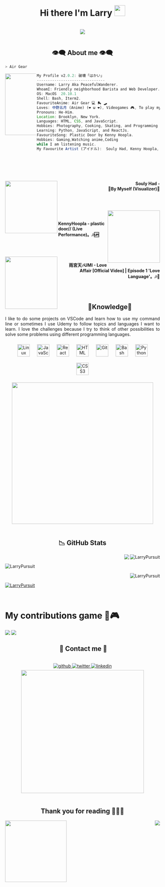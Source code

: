 <h1 align="center">Hi there I'm Larry <img src="https://images-wixmp-ed30a86b8c4ca887773594c2.wixmp.com/f/421f624d-2f06-47cc-800c-a6fdb0cd46cd/d4olnty-b14b7f0a-2ddd-4b99-a614-c1a168d0f6c2.gif?token=eyJ0eXAiOiJKV1QiLCJhbGciOiJIUzI1NiJ9.eyJzdWIiOiJ1cm46YXBwOjdlMGQxODg5ODIyNjQzNzNhNWYwZDQxNWVhMGQyNmUwIiwiaXNzIjoidXJuOmFwcDo3ZTBkMTg4OTgyMjY0MzczYTVmMGQ0MTVlYTBkMjZlMCIsIm9iaiI6W1t7InBhdGgiOiJcL2ZcLzQyMWY2MjRkLTJmMDYtNDdjYy04MDBjLWE2ZmRiMGNkNDZjZFwvZDRvbG50eS1iMTRiN2YwYS0yZGRkLTRiOTktYTYxNC1jMWExNjhkMGY2YzIuZ2lmIn1dXSwiYXVkIjpbInVybjpzZXJ2aWNlOmZpbGUuZG93bmxvYWQiXX0.xW_0Oow3IZSg8YyiCACsdhdMfYa5wstV-Lw6TJkC4wQ" width="35px" height="35px"></h1>
<body>
<br>
<div align="center">
<img src="https://media.tenor.com/nHCONB8fZJ8AAAAd/air-gear-ikki.gif">
</div>
<br>


<h2 align="center"> 👁️‍🗨️ About me 👁️‍🗨️ </h2>

```zsh
> Air Gear
```

<img align="left" src="img/ikki.png" width="200px" style="max-width:100;"> 

```js
My Profile v2.0.2: 破壊「はかい」
-------------------------------
Username: Larry Aka PeacefulWanderer.
WhoamI: Friendly neighborhood Barista and Web Developer. Also musician (more or less).
OS: MacOS  20.10.1 
Shell: Bash, Iterm2. 
FavouriteAnime: Air Gear 💻 🛼 🛹
Loves: 中野五月 (Anime) (❤️ ω ❤️), Videogames 🎮, To play my Guitar 🎸.
Pronouns: He-Him.
Location: Brooklyn, New York.
Languages: HTML, CSS, and JavaScript.
Hobbies: Photography, Cooking, Skating, and Programming
Learning: Python, JavaScript, and ReactJs.
FavouriteSong: Plastic Door by Kenny Hoopla.
Hobbies: Gaming,Watching anime,Coding 
while I am listening music.
My Favourite Artist (アイドル):  Souly Had, Kenny Hoopla, Umi, Paramore, Jaden Smith, and Tobi Lou. 🎤🎶🎼

```


<div>
<br>
<br>
<br>
<br>

<p align="right"><a href = "https://www.youtube.com/watch?v=aqqOli2a1gk"><img src = "https://images.discovery-prod.axs.com/2019/09/souly-had_09-09-19_7_5d769833decaf.jpg" width = "170" align = "left"/></a><b>Souly Had -<br>
                  🎵By Myself (Visualizer)🎵 
                  </b></p>
<br>
<br>

<p align="left"><a href = "https://www.youtube.com/watch?v=HlFuUWShuYM"><img  src ="https://1.bp.blogspot.com/-HjUZZduNP2M/Xyl8IZdqJeI/AAAAAAAAoWU/eWZ05d6R2ZwnCVZkrDL3tkFs8sg3xK-igCLcBGAsYHQ/s1600/kennyhoopla.jpg" width="170" align="right"></a><b><br><br>KennyHoopla - plastic door// (Live Performance)。🎶🆙</b></p>

<br>
<br>

<p align="right"><a href="https://www.youtube.com/watch?v=D5qUpJo_Gac"><img src="https://happymag.tv/wp-content/uploads/2019/11/umifeature.jpg" width="170" align="left"></a><b><br>雨宮天🎶UMI - Love Affair [Official Video] | Episode 1 'Love Language'。🎶💌</b></p>
<br>
</div>
<br>

<div>
<h2 align="center"> 🔎Knowledge📖 </h2>
</div>
<div align = "center">
<p align = "justify">I like to do some projects on VSCode and learn how to use my command line or sometimes I use Udemy to follow topics and languages I want to learn. I love the challenges because I try to think of other possibilities to solve some problems using different programming languages. <br></p>
<p align = "center">
<img style="margin: 10px" src="https://profilinator.rishav.dev/skills-assets/linux-original.svg" alt="Linux" height="40" />  
<img style="margin: 10px" src="https://profilinator.rishav.dev/skills-assets/javascript-original.svg" alt="JavaScript" height="40" />  
<img style="margin: 10px" src="https://profilinator.rishav.dev/skills-assets/react-original-wordmark.svg" alt="React" height="40" />  
<img style="margin: 10px" src="https://upload.wikimedia.org/wikipedia/commons/thumb/6/61/HTML5_logo_and_wordmark.svg/800px-HTML5_logo_and_wordmark.svg.png" alt="HTML" height="40" />  
<img style="margin: 10px" src="https://profilinator.rishav.dev/skills-assets/git-scm-icon.svg" alt="Git" height="40" />  
<img style="margin: 10px" src="https://profilinator.rishav.dev/skills-assets/gnu_bash-icon.svg" alt="Bash" height="40" />  

<img style="margin: 10px" src="https://profilinator.rishav.dev/skills-assets/python-original.svg" alt="Python" height="40" />  
<img style="margin: 10px" src="https://profilinator.rishav.dev/skills-assets/css3-original-wordmark.svg" alt="CSS3" height="40" />   
  </p>
<img src = "https://media.tenor.com/QLH64fKZBH0AAAAd/air-gear.gif" width = "460px" align="center">
</div>

<br>

<h2 align = "center"> 📉 GitHub Stats</h2>
<div>
<p align = "right">
    <a href="https://git.io/streak-stats"><img src="https://streak-stats.demolab.com?user=DenverCoder1"/></a>
  
 <img align="right" src="https://github-readme-stats.vercel.app/api?username=LarryPursuit&show_icons=true&locale=en" alt="LarryPursuit" />
  
  <div>
 <img align="center" src="https://github-readme-stats.vercel.app/api/top-langs?username=LarryPursuit&show_icons=true&locale=en&layout=compact" alt="LarryPursuit" />
  </div>
  
</p>
  
  <p align="right"> <img src="https://komarev.com/ghpvc/?username=LarryPursuit&label=Profile%20views&color=0e75b6&style=flat" alt="LarryPursuit" /> </p>
  
  <div>
  <center><p align="left"> <a href="https://github.com/ryo-ma/github-profile-trophy"><img src="https://github-profile-trophy.vercel.app/?username=LarryPursuit&margin-w=15" alt="LarryPursuit" /></a> </p></center>
  </div>
  
</div>
<div align="center"></div>  
<br>

# My contributions game 🐍🎮

![](https://raw.githubusercontent.com/J3xLe1988B3lx0x2E6/J3xLe1988B3lx0x2E6/output/github-contribution-grid-snake-dark.svg#gh-dark-mode-only)
![](https://raw.githubusercontent.com/J3xLe1988B3lx0x2E6/J3xLe1988B3lx0x2E6/output/github-contribution-grid-snake.svggh-light-mode-only)
<br>

<h2 align ="center"> 📝 Contact me 📝</h2>
<br> 
<div align="center">
<a href="https://github.com/LarryPursuit" target="_blank">
<img src=https://img.shields.io/badge/github-%2324292e.svg?&style=for-the-badge&logo=github&logoColor=white alt=github style="margin-bottom: 5px;" />
</a>
<a href="https://twitter.com/The25thWanderer" target="_blank">
<img src=https://img.shields.io/badge/twitter-%2300acee.svg?&style=for-the-badge&logo=twitter&logoColor=white alt=twitter style="margin-bottom: 5px;" />
</a>
<a href="https://www.linkedin.com/in/lma1992/" target="_blank">
<img src=https://img.shields.io/badge/linkedin-%231E77B5.svg?&style=for-the-badge&logo=linkedin&logoColor=white alt=linkedin style="margin-bottom: 5px;" />
</a>  <br><img src = "https://media.tenor.com/DkmsvoJVFvQAAAAC/air-gear.gif" width = "400"/>
</div>  



</div>  
<br>
<div>
<h2 align="center">Thank you for reading 🙋🏽‍♂️</h2>
<div>
<p>
<img src="https://64.media.tumblr.com/01f842b3548d722c78ea4880f60dd831/tumblr_ow11tltacL1sg8uefo1_540.gifv" align="right" />
<img src = "https://lastfm.freetls.fastly.net/i/u/300x300/5c8f6a369803c5e3fa796ebf176dfd09.jpg" align = "left" width="200px"/>
   </p>
  </div>
<br> 
<br>
<br>
<br>
<br>

